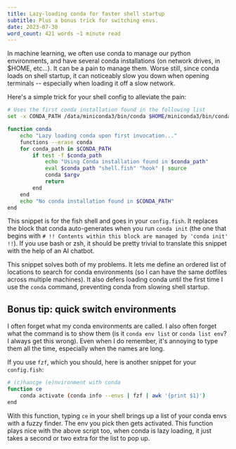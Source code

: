 ```yaml
---
title: Lazy-loading conda for faster shell startup
subtitle: Plus a bonus trick for switching envs.
date: 2023-07-30
word_count: 421 words ~1 minute read
---
```


In machine learning, we often use conda to manage our python environments, and have several conda installations (on network drives, in $HOME, etc...). It can be a pain to manage them. Worse still, since conda loads on shell startup, it can noticeably slow you down when opening terminals -- especially when loading it off a slow network.

Here's a simple trick for your shell config to alleviate the pain:

```bash
# Uses the first conda installation found in the following list
set -x CONDA_PATH /data/miniconda3/bin/conda $HOME/miniconda3/bin/conda

function conda
    echo "Lazy loading conda upon first invocation..."
    functions --erase conda
    for conda_path in $CONDA_PATH
        if test -f $conda_path
            echo "Using Conda installation found in $conda_path"
            eval $conda_path "shell.fish" "hook" | source
            conda $argv
            return
        end
    end
    echo "No conda installation found in $CONDA_PATH"
end 
```

This snippet is for the fish shell and goes in your `config.fish`. It replaces the block that conda auto-generates when you run `conda init` (the one that begins with `# !! Contents within this block are managed by 'conda init' !!`). If you use bash or zsh, it should be pretty trivial to translate this snippet with the help of an AI chatbot.

This snippet solves both of my problems. It lets me define an ordered list of locations to search for conda environments (so I can have the same dotfiles across multiple machines). It also defers loading conda until the first time I use the `conda` command, preventing conda from slowing shell startup.

## Bonus tip: quick switch environments

I often forget what my conda environments are called. I also often forget what the command is to show them (is it `conda env list` or `conda list env`? I always get this wrong). Even when I do remember, it's annoying to type them all the time, especially when the names are long.

If you use `fzf`, which you should, here is another snippet for your `config.fish`:

```bash
# (c)hancge (e)nvironment with conda
function ce
    conda activate (conda info --envs | fzf | awk '{print $1}')
end
```

With this function, typing `ce` in your shell brings up a list of your conda envs with a fuzzy finder. The env you pick then gets activated. This function plays nice with the above script too, when conda is lazy loading, it just takes a second or two extra for the list to pop up.
